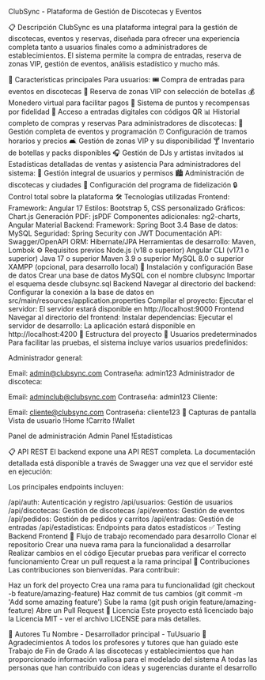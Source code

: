 ClubSync - Plataforma de Gestión de Discotecas y Eventos

📋 Descripción
ClubSync es una plataforma integral para la gestión de discotecas, eventos y reservas, diseñada para ofrecer una experiencia completa tanto a usuarios finales como a administradores de establecimientos. El sistema permite la compra de entradas, reserva de zonas VIP, gestión de eventos, análisis estadístico y mucho más.

🚀 Características principales
Para usuarios:
🎟️ Compra de entradas para eventos en discotecas
🍾 Reserva de zonas VIP con selección de botellas
💰 Monedero virtual para facilitar pagos
🎁 Sistema de puntos y recompensas por fidelidad
📱 Acceso a entradas digitales con códigos QR
📊 Historial completo de compras y reservas
Para administradores de discotecas:
📅 Gestión completa de eventos y programación
⏰ Configuración de tramos horarios y precios
🛋️ Gestión de zonas VIP y su disponibilidad
🍸 Inventario de botellas y packs disponibles
🎧 Gestión de DJs y artistas invitados
📊 Estadísticas detalladas de ventas y asistencia
Para administradores del sistema:
👥 Gestión integral de usuarios y permisos
🏙️ Administración de discotecas y ciudades
🎁 Configuración del programa de fidelización
🔒 Control total sobre la plataforma
🛠️ Tecnologías utilizadas
Frontend:
Framework: Angular 17
Estilos: Bootstrap 5, CSS personalizado
Gráficos: Chart.js
Generación PDF: jsPDF
Componentes adicionales: ng2-charts, Angular Material
Backend:
Framework: Spring Boot 3.4
Base de datos: MySQL
Seguridad: Spring Security con JWT
Documentación API: Swagger/OpenAPI
ORM: Hibernate/JPA
Herramientas de desarrollo: Maven, Lombok
⚙️ Requisitos previos
Node.js (v18 o superior)
Angular CLI (v17.1 o superior)
Java 17 o superior
Maven 3.9 o superior
MySQL 8.0 o superior
XAMPP (opcional, para desarrollo local)
🔧 Instalación y configuración
Base de datos
Crear una base de datos MySQL con el nombre clubsync
Importar el esquema desde clubsync.sql
Backend
Navegar al directorio del backend:
Configurar la conexión a la base de datos en src/main/resources/application.properties
Compilar el proyecto:
Ejecutar el servidor:
El servidor estará disponible en http://localhost:9000
Frontend
Navegar al directorio del frontend:
Instalar dependencias:
Ejecutar el servidor de desarrollo:
La aplicación estará disponible en http://localhost:4200
📄 Estructura del proyecto
🔐 Usuarios predeterminados
Para facilitar las pruebas, el sistema incluye varios usuarios predefinidos:

Administrador general:

Email: admin@clubsync.com
Contraseña: admin123
Administrador de discoteca:

Email: adminclub@clubsync.com
Contraseña: admin123
Cliente:

Email: cliente@clubsync.com
Contraseña: cliente123
📱 Capturas de pantalla
Vista de usuario
!Home !Carrito !Wallet

Panel de administración
Admin Panel !Estadísticas

📋 API REST
El backend expone una API REST completa. La documentación detallada está disponible a través de Swagger una vez que el servidor esté en ejecución:

Los principales endpoints incluyen:

/api/auth: Autenticación y registro
/api/usuarios: Gestión de usuarios
/api/discotecas: Gestión de discotecas
/api/eventos: Gestión de eventos
/api/pedidos: Gestión de pedidos y carritos
/api/entradas: Gestión de entradas
/api/estadisticas: Endpoints para datos estadísticos
✅ Testing
Backend
Frontend
🔄 Flujo de trabajo recomendado para desarrollo
Clonar el repositorio
Crear una nueva rama para la funcionalidad a desarrollar
Realizar cambios en el código
Ejecutar pruebas para verificar el correcto funcionamiento
Crear un pull request a la rama principal
🤝 Contribuciones
Las contribuciones son bienvenidas. Para contribuir:

Haz un fork del proyecto
Crea una rama para tu funcionalidad (git checkout -b feature/amazing-feature)
Haz commit de tus cambios (git commit -m 'Add some amazing feature')
Sube la rama (git push origin feature/amazing-feature)
Abre un Pull Request
📝 Licencia
Este proyecto está licenciado bajo la Licencia MIT - ver el archivo LICENSE para más detalles.

👥 Autores
Tu Nombre - Desarrollador principal - TuUsuario
🙏 Agradecimientos
A todos los profesores y tutores que han guiado este Trabajo de Fin de Grado
A las discotecas y establecimientos que han proporcionado información valiosa para el modelado del sistema
A todas las personas que han contribuido con ideas y sugerencias durante el desarrollo
